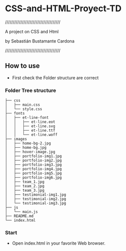 # CSS-and-HTML-Proyect-TD
////////////////////////////////////

A project on CSS and Html

by Sebastián Bustamante Cardona

////////////////////////////////////

## How to use

- First check the Folder structure are correct

### Folder Tree structure

```
├── css
│   ├── main.css
│   └── style.css
├── fonts
│   ├── et-line-font
│   │   ├── et-line.eot
│   │   ├── et-line.svg
│   │   ├── et-line.ttf
│   │   └── et-line.woff
├── images
│   ├── home-bg-2.jpg
│   ├── home-bg.jpg
│   ├── hover-image.jpg
│   ├── portfolio-img1.jpg
│   ├── portfolio-img2.jpg
│   ├── portfolio-img3.jpg
│   ├── portfolio-img4.jpg
│   ├── portfolio-img5.jpg
│   ├── portfolio-img6.jpg
│   ├── team_1.jpg
│   ├── team_2.jpg
│   ├── team_3.jpg
│   ├── testimonial-img1.jpg
│   ├── testimonial-img2.jpg
│   └── testimonial-img3.jpg
├── js
│   └── main.js
├── README.md
└── index.html
```

### Start

- Open index.html in your favorite Web browser.

